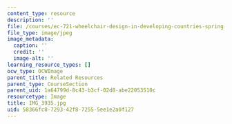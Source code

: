 ```yaml
---
content_type: resource
description: ''
file: /courses/ec-721-wheelchair-design-in-developing-countries-spring-2009/58366fc8729342f872555ee1e2a0f127_IMG_3935.jpg
file_type: image/jpeg
image_metadata:
  caption: ''
  credit: ''
  image-alt: ''
learning_resource_types: []
ocw_type: OCWImage
parent_title: Related Resources
parent_type: CourseSection
parent_uid: 1a64799d-8c43-b3cf-02d8-abe22053510c
resourcetype: Image
title: IMG_3935.jpg
uid: 58366fc8-7293-42f8-7255-5ee1e2a0f127
---
```

